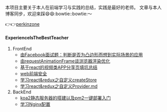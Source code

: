 本项目主要关于本人在前端学习与实践的总结，实践是最好的老师。
文章与本人博客同步，欢迎来踩:smile::smile::bowtie::bowtie:～

:point_right::point_right:[perkinzone](http://www.perkinzone.cn)
#### ExperienceIsTheBestTeacher

1. FrontEnd
    - [由Facebook面试题：判断是否为凸边形而想到实际场景的应用](https://github.com/PerkinJ/ExperienceIsTheBestTeacher/blob/master/%E7%94%B1Facebook%E9%9D%A2%E8%AF%95%E9%A2%98%EF%BC%9A%E5%88%A4%E6%96%AD%E6%98%AF%E5%90%A6%E4%B8%BA%E5%87%B8%E8%BE%B9%E5%BD%A2%E8%80%8C%E6%83%B3%E5%88%B0%E5%AE%9E%E9%99%85%E5%9C%BA%E6%99%AF%E7%9A%84%E5%BA%94%E7%94%A8.md)
    - [由requestAnimationFrame谈浏览器渲染优化](https://github.com/PerkinJ/ExperienceIsTheBestTeacher/blob/master/%E7%94%B1requestAnimationFrame%E8%B0%88%E6%B5%8F%E8%A7%88%E5%99%A8%E6%B8%B2%E6%9F%93%E4%BC%98%E5%8C%96.md)
    - [基于react的视频类APP分享页填坑总结](https://github.com/PerkinJ/ExperienceIsTheBestTeacher/blob/master/%E5%9F%BA%E4%BA%8Ereact%E7%9A%84%E8%A7%86%E9%A2%91%E7%B1%BBAPP%E5%88%86%E4%BA%AB%E9%A1%B5%E5%A1%AB%E5%9D%91%E6%80%BB%E7%BB%93.md)
    - [web前端安全](https://github.com/PerkinJ/ExperienceIsTheBestTeacher/blob/master/web%E5%89%8D%E7%AB%AF%E5%AE%89%E5%85%A8.md)    
    - [学习react&redux之自定义createStore](https://github.com/PerkinJ/ExperienceIsTheBestTeacher/blob/master/%E5%AD%A6%E4%B9%A0react%26redux%E4%B9%8B%E8%87%AA%E5%AE%9A%E4%B9%89createStore.md)
    - [学习react&redux之自定义Provider.md](https://github.com/PerkinJ/ExperienceIsTheBestTeacher/blob/master/%E5%AD%A6%E4%B9%A0react%26redux%E4%B9%8B%E8%87%AA%E5%AE%9A%E4%B9%89Provider.md)   
2. BackEnd
    - [koa2静态服务器的搭建以及pm2一键部署入门](https://github.com/PerkinJ/ExperienceIsTheBestTeacher/blob/master/koa2%E9%9D%99%E6%80%81%E6%9C%8D%E5%8A%A1%E5%99%A8%E7%9A%84%E6%90%AD%E5%BB%BA%E4%BB%A5%E5%8F%8Apm2%E4%B8%80%E9%94%AE%E9%83%A8%E7%BD%B2%E5%85%A5%E9%97%A8.md)
    - [学习Nginx配置](https://github.com/PerkinJ/ExperienceIsTheBestTeacher/blob/master/%E5%AD%A6%E4%B9%A0Nginx%E9%85%8D%E7%BD%AE.md)
